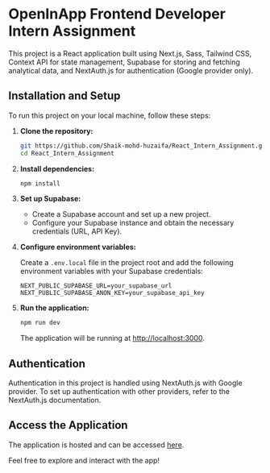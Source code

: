# OpenInApp Frontend Developer Intern Assignment

This project is a React application built using Next.js, Sass, Tailwind CSS, Context API for state management, Supabase for storing and fetching analytical data, and NextAuth.js for authentication (Google provider only).

## Installation and Setup

To run this project on your local machine, follow these steps:

1. **Clone the repository:**

   ```bash
   git https://github.com/Shaik-mohd-huzaifa/React_Intern_Assignment.git 
   cd React_Intern_Assignment
   ```

2. **Install dependencies:**

   ```bash
   npm install
   ```

3. **Set up Supabase:**

   - Create a Supabase account and set up a new project.
   - Configure your Supabase instance and obtain the necessary credentials (URL, API Key).

4. **Configure environment variables:**

   Create a `.env.local` file in the project root and add the following environment variables with your Supabase credentials:

   ```plaintext
   NEXT_PUBLIC_SUPABASE_URL=your_supabase_url
   NEXT_PUBLIC_SUPABASE_ANON_KEY=your_supabase_api_key
   ```

5. **Run the application:**

   ```bash
   npm run dev
   ```

   The application will be running at [http://localhost:3000](http://localhost:3000).

## Authentication

Authentication in this project is handled using NextAuth.js with Google provider. To set up authentication with other providers, refer to the NextAuth.js documentation.

## Access the Application

The application is hosted and can be accessed [here](<app_url>).

Feel free to explore and interact with the app!
